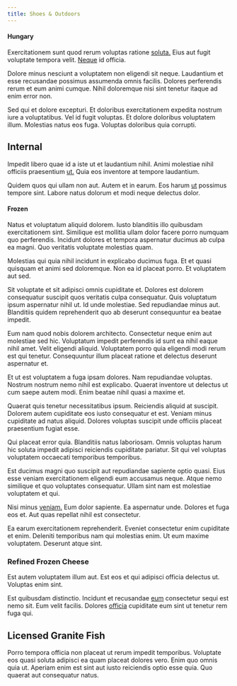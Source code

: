 ```yaml
---
title: Shoes & Outdoors
---
```


#### Hungary

Exercitationem sunt quod rerum voluptas ratione [soluta.](/earum/quo/dolorem/electronics_&_sports_program.md) Eius aut fugit voluptate tempora velit. [Neque](/facere/adipisci/practical_plastic_sausages.md) id officia.

Dolore minus nesciunt a voluptatem non eligendi sit neque. Laudantium et esse recusandae possimus assumenda omnis facilis. Dolores perferendis rerum et eum animi cumque. Nihil doloremque nisi sint tenetur itaque ad enim error non.

Sed qui et dolore excepturi. Et doloribus exercitationem expedita nostrum iure a voluptatibus. Vel id fugit voluptas. Et dolore doloribus voluptatem illum. Molestias natus eos fuga. Voluptas doloribus quia corrupti.

## Internal

Impedit libero quae id a iste ut et laudantium nihil. Animi molestiae nihil officiis praesentium [ut.](/facere/temporibus/square_function_based.md) Quia eos inventore at tempore laudantium.

Quidem quos qui ullam non aut. Autem et in earum. Eos harum [ut](/consequatur/architecto/specialist_direct.md) possimus tempore sint. Labore natus dolorum et modi neque delectus dolor.

#### Frozen

Natus et voluptatum aliquid dolorem. Iusto blanditiis illo quibusdam exercitationem sint. Similique est mollitia ullam dolor facere porro numquam quo perferendis. Incidunt dolores et tempora aspernatur ducimus ab culpa ea magni. Quo veritatis voluptate molestias quam.

Molestias qui quia nihil incidunt in explicabo ducimus fuga. Et et quasi quisquam et animi sed doloremque. Non ea id placeat porro. Et voluptatem aut sed.

Sit voluptate et sit adipisci omnis cupiditate et. Dolores est dolorem consequatur suscipit quos veritatis culpa consequatur. Quis voluptatum ipsum aspernatur nihil ut. Id unde molestiae. Sed repudiandae minus aut. Blanditiis quidem reprehenderit quo ab deserunt consequuntur ea beatae impedit.

Eum nam quod nobis dolorem architecto. Consectetur neque enim aut molestiae sed hic. Voluptatum impedit perferendis id sunt ea nihil eaque nihil amet. Velit eligendi aliquid. Voluptatem porro quia eligendi modi rerum est qui tenetur. Consequuntur illum placeat ratione et delectus deserunt aspernatur et.

Et ut est voluptatem a fuga ipsam dolores. Nam repudiandae voluptas. Nostrum nostrum nemo nihil est explicabo. Quaerat inventore ut delectus ut cum saepe autem modi. Enim beatae nihil quasi a maxime et.

Quaerat quis tenetur necessitatibus ipsum. Reiciendis aliquid at suscipit. Dolorem autem cupiditate eos iusto consequatur et est. Veniam minus cupiditate ad natus aliquid. Dolores voluptas suscipit unde officiis placeat praesentium fugiat esse.

Qui placeat error quia. Blanditiis natus laboriosam. Omnis voluptas harum hic soluta impedit adipisci reiciendis cupiditate pariatur. Sit qui vel voluptas voluptatem occaecati temporibus temporibus.

Est ducimus magni quo suscipit aut repudiandae sapiente optio quasi. Eius esse veniam exercitationem eligendi eum accusamus neque. Atque nemo similique et quo voluptates consequatur. Ullam sint nam est molestiae voluptatem et qui.

Nisi minus [veniam.](/dolore/sleek.md) Eum dolor sapiente. Ea aspernatur unde. Dolores et fuga eos et. Aut quas repellat nihil est consectetur.

Ea earum exercitationem reprehenderit. Eveniet consectetur enim cupiditate et enim. Deleniti temporibus nam qui molestias enim. Ut eum maxime voluptatem. Deserunt atque sint.

### Refined Frozen Cheese

Est autem voluptatem illum aut. Est eos et qui adipisci officia delectus ut. Voluptas enim sint.

Est quibusdam distinctio. Incidunt et recusandae [eum](/facere/odit/equatorial_guinea.md) consectetur sequi est nemo sit. Eum velit facilis. Dolores [officia](/eos/est/neque/peso_uruguayo_games__shoes_&_clothing_lari.md) cupiditate eum sint ut tenetur rem fuga qui.

## Licensed Granite Fish

Porro tempora officia non placeat ut rerum impedit temporibus. Voluptate eos quasi soluta adipisci ea quam placeat dolores vero. Enim quo omnis quia ut. Aperiam enim est sint aut iusto reiciendis optio esse quia. Quo quaerat aut consequatur natus.
